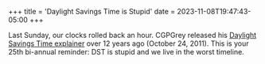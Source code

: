 +++
title = 'Daylight Savings Time is Stupid'
date = 2023-11-08T19:47:43-05:00
+++

Last Sunday, our clocks rolled back an hour. CGPGrey released his [Daylight Savings Time explainer](https://www.youtube.com/watch?v=84aWtseb2-4) over 12 years ago (October 24, 2011). This is your 25th bi-annual reminder: DST is stupid and we live in the worst timeline. 